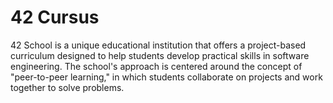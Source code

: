 # 42 Cursus

42 School is a unique educational institution that offers a project-based curriculum designed to help students develop practical skills in software engineering. The school's approach is centered around the concept of "peer-to-peer learning," in which students collaborate on projects and work together to solve problems.
